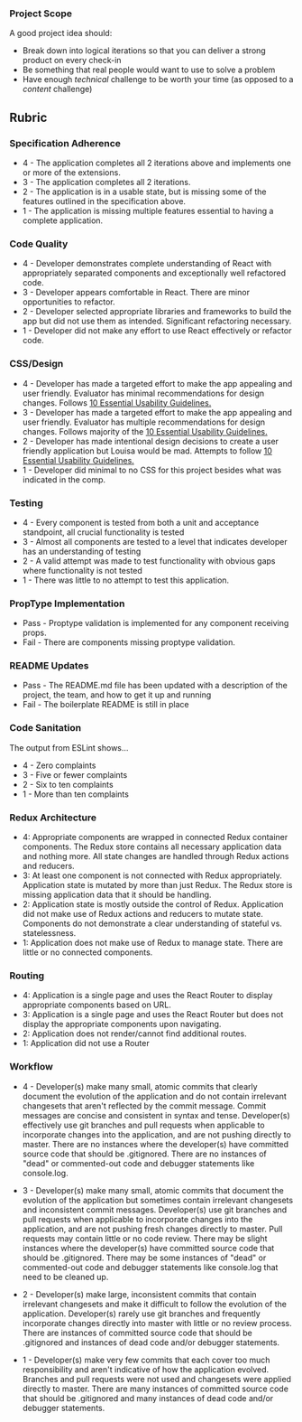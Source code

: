 ### Project Scope

A good project idea should:

* Break down into logical iterations so that you can deliver a strong product on every check-in
* Be something that real people would want to use to solve a problem
* Have enough *technical* challenge to be worth your time (as opposed to a *content* challenge)

## Rubric

### Specification Adherence

- 4 - The application completes all 2 iterations above and implements one or more of the extensions.
- 3 - The application completes all 2 iterations.
- 2 - The application is in a usable state, but is missing some of the features outlined in the specification above.
- 1 - The application is missing multiple features essential to having a complete application.

### Code Quality

- 4 - Developer demonstrates complete understanding of React with appropriately separated components and exceptionally well refactored code.
- 3 - Developer appears comfortable in React. There are minor opportunities to refactor.
- 2 - Developer selected appropriate libraries and frameworks to build the app but did not use them as intended. Significant refactoring necessary.
- 1 - Developer did not make any effort to use React effectively or refactor code.

### CSS/Design

- 4 - Developer has made a targeted effort to make the app appealing and user friendly. Evaluator has minimal recommendations for design changes. Follows [10 Essential Usability Guidelines.](https://speckyboy.com/10-essential-web-application-usability-guidelines/)
- 3 - Developer has made a targeted effort to make the app appealing and user friendly. Evaluator has multiple recommendations for design changes. Follows majority of the [10 Essential Usability Guidelines.](https://speckyboy.com/10-essential-web-application-usability-guidelines/)
- 2 - Developer has made intentional design decisions to create a user friendly application but Louisa would be mad. Attempts to follow [10 Essential Usability Guidelines.](https://speckyboy.com/10-essential-web-application-usability-guidelines/)
- 1 - Developer did minimal to no CSS for this project besides what was indicated in the comp.

### Testing

- 4 - Every component is tested from both a unit and acceptance standpoint, all crucial functionality is tested
- 3 - Almost all components are tested to a level that indicates developer has an understanding of testing
- 2 - A valid attempt was made to test functionality with obvious gaps where functionality is not tested
- 1 - There was little to no attempt to test this application.

### PropType Implementation

- Pass - Proptype validation is implemented for any component receiving props.
- Fail - There are components missing proptype validation.

### README Updates
- Pass - The README.md file has been updated with a description of the project, the team, and how to get it up and
  running
- Fail - The boilerplate README is still in place

### Code Sanitation

The output from ESLint shows…

* 4 - Zero complaints
* 3 - Five or fewer complaints
* 2 - Six to ten complaints
* 1 - More than ten complaints

### Redux Architecture

* 4: Appropriate components are wrapped in connected Redux container components. The Redux store contains all necessary application data and nothing more. All state changes are handled through Redux actions and reducers.
* 3: At least one component is not connected with Redux appropriately. Application state is mutated by more than just Redux. The Redux store is missing application data that it should be handling.
* 2: Application state is mostly outside the control of Redux. Application did not make use of Redux actions and reducers to mutate state. Components do not demonstrate a clear understanding of stateful vs. statelessness.
* 1: Application does not make use of Redux to manage state. There are little or no connected components.

### Routing

* 4: Application is a single page and uses the React Router to display appropriate components based on URL.
* 3: Application is a single page and uses the React Router but does not display the appropriate components upon navigating.
* 2: Application does not render/cannot find additional routes.
* 1: Application did not use a Router

### Workflow

- 4 - Developer(s) make many small, atomic commits that clearly document the evolution of the application and do not contain irrelevant changesets that aren't reflected by the commit message. Commit messages are concise and consistent in syntax and tense. Developer(s) effectively use git branches and pull requests when applicable to incorporate changes into the application, and are not pushing directly to master. There are no instances where the developer(s) have committed source code that should be .gitignored. There are no instances of "dead" or commented-out code and debugger statements like console.log.

- 3 - Developer(s) make many small, atomic commits that document the evolution of the application but sometimes contain irrelevant changesets and inconsistent commit messages. Developer(s) use git branches and pull requests when applicable to incorporate changes into the application, and are not pushing fresh changes directly to master. Pull requests may contain little or no code review. There may be slight instances where the developer(s) have committed source code that should be .gitignored. There may be some instances of "dead" or commented-out code and debugger statements like console.log that need to be cleaned up.

- 2 - Developer(s) make large, inconsistent commits that contain irrelevant changesets and make it difficult to follow the evolution of the application. Developer(s) rarely use git branches and frequently incorporate changes directly into master with little or no review process. There are instances of committed source code that should be .gitignored and instances of dead code and/or debugger statements.

- 1 - Developer(s) make very few commits that each cover too much responsibility and aren't indicative of how the application evolved. Branches and pull requests were not used and changesets were applied directly to master. There are many instances of committed source code that should be .gitignored and many instances of dead code and/or debugger statements.
